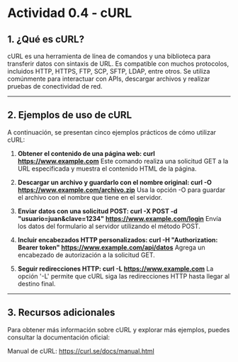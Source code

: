# Actividad 0.4 - cURL

## 1. ¿Qué es cURL?

cURL es una herramienta de línea de comandos y una biblioteca para transferir datos con sintaxis de URL. Es compatible con muchos protocolos, incluidos HTTP, HTTPS, FTP, SCP, SFTP, LDAP, entre otros. Se utiliza comúnmente para interactuar con APIs, descargar archivos y realizar pruebas de conectividad de red.  

---

## 2. Ejemplos de uso de cURL

A continuación, se presentan cinco ejemplos prácticos de cómo utilizar cURL:


1. **Obtener el contenido de una página web: curl https://www.example.com**
Este comando realiza una solicitud GET a la URL especificada y muestra el contenido HTML de la página.

2. **Descargar un archivo y guardarlo con el nombre original: curl -O https://www.example.com/archivo.zip**
Usa la opción -O para guardar el archivo con el nombre que tiene en el servidor.

3. **Enviar datos con una solicitud POST: curl -X POST -d "usuario=juan&clave=1234" https://www.example.com/login**
Envía los datos del formulario al servidor utilizando el método POST.

4. **Incluir encabezados HTTP personalizados: curl -H "Authorization: Bearer token" https://www.example.com/api/datos**
Agrega un encabezado de autorización a la solicitud GET.

5. **Seguir redirecciones HTTP: curl -L https://www.example.com**
La opción '-L' permite que cURL siga las redirecciones HTTP hasta llegar al destino final.

---

## 3. Recursos adicionales

Para obtener más información sobre cURL y explorar más ejemplos, puedes consultar la documentación oficial:  


Manual de cURL: https://curl.se/docs/manual.html
